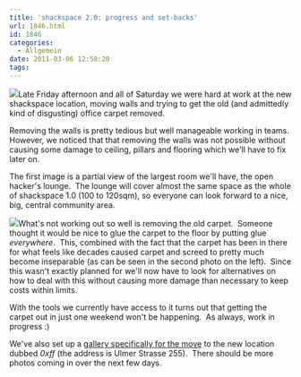 ```yaml
---
title: 'shackspace 2.0: progress and set-backs'
url: 1846.html
id: 1846
categories:
  - Allgemein
date: 2011-03-06 12:58:20
tags:
---
```


[![](https://blog.shackspace.de/gallery/var/thumbs/Umzug-nach-0xff/IMG_0195.jpg?m=1299369337)](https://blog.shackspace.de/gallery/index.php/Umzug-nach-0xff/IMG_0195)Late Friday afternoon and all of Saturday we were hard at work at the new shackspace location, moving walls and trying to get the old (and admittedly kind of disgusting) office carpet removed.

Removing the walls is pretty tedious but well manageable working in teams.  However, we noticed that that removing the walls was not possible without causing some damage to ceiling, pillars and flooring which we'll have to fix later on.

The first image is a partial view of the largest room we'll have, the open hacker's lounge.  The lounge will cover almost the same space as the whole of shackspace 1.0 (100 to 120sqm), so everyone can look forward to a nice, big, central community area.

[![](https://blog.shackspace.de/gallery/var/thumbs/Umzug-nach-0xff/IMG_0185.jpg?m=1299369349)](https://blog.shackspace.de/gallery/index.php/Umzug-nach-0xff/IMG_0185)What's not working out so well is removing the old carpet.  Someone thought it would be nice to glue the carpet to the floor by putting glue _everywhere_.  This, combined with the fact that the carpet has been in there for what feels like decades caused carpet and screed to pretty much become inseparable (as can be seen in the second photo on the left).  Since this wasn't exactly planned for we'll now have to look for alternatives on how to deal with this without causing more damage than necessary to keep costs within limits.

With the tools we currently have access to it turns out that getting the carpet out in just one weekend won't be happening.  As always, work in progress :)

We've also set up a [gallery specifically for the move](https://blog.shackspace.de/gallery/index.php/Umzug-nach-0xff) to the new location dubbed _0xff_ (the address is Ulmer Strasse 255).  There should be more photos coming in over the next few days.
